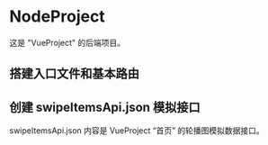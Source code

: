 # NodeProject

这是 "VueProject" 的后端项目。

## 搭建入口文件和基本路由

## 创建 swipeItemsApi.json 模拟接口

swipeItemsApi.json 内容是 VueProject “首页” 的轮播图模拟数据接口。